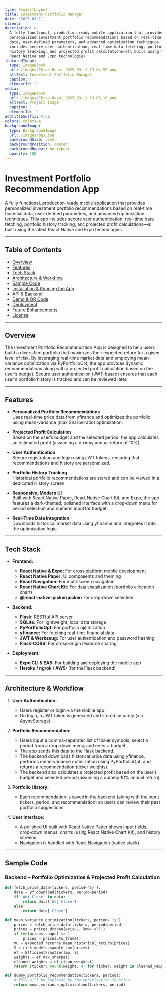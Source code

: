 ```yaml
---
type: ProjectLayout
title: Investment Portfolio Manager
date: '2025-03-11'
client: ''
description: >-
  A fully functional, production-ready mobile application that provides
  personalized investment portfolio recommendations based on real-time financial
  data, user-defined parameters, and advanced optimization techniques. This app
  includes secure user authentication, real-time data fetching, portfolio
  history tracking, and projected profit calculations—all built using the latest
  React Native and Expo technologies.
featuredImage:
  type: ImageBlock
  url: /images/Ekran Resmi 2025-03-11 19.04.55.png
  altText: Investment Portfolio Manager
  caption: ''
  elementId: ''
media:
  type: ImageBlock
  url: /images/Ekran Resmi 2025-03-11 19.05.10.png
  altText: Project image
  caption: ''
  elementId: ''
addTitleSuffix: true
colors: colors-a
backgroundImage:
  type: BackgroundImage
  url: /images/bg1.jpg
  backgroundSize: cover
  backgroundPosition: center
  backgroundRepeat: no-repeat
  opacity: 100
---
```

# Investment Portfolio Recommendation App

A fully functional, production-ready mobile application that provides personalized investment portfolio recommendations based on real-time financial data, user-defined parameters, and advanced optimization techniques. This app includes secure user authentication, real-time data fetching, portfolio history tracking, and projected profit calculations—all built using the latest React Native and Expo technologies.

---

## Table of Contents

- [Overview](#overview)
- [Features](#features)
- [Tech Stack](#tech-stack)
- [Architecture & Workflow](#architecture--workflow)
- [Sample Code](#sample-code)
- [Installation & Running the App](#installation--running-the-app)
- [API & Backend](#api--backend)
- [Demo & QR Code](#demo--qr-code)
- [Deployment](#deployment)
- [Future Enhancements](#future-enhancements)
- [License](#license)

---

## Overview

The Investment Portfolio Recommendation App is designed to help users build a diversified portfolio that maximizes their expected return for a given level of risk. By leveraging real-time market data and employing mean-variance optimization via PyPortfolioOpt, the app provides dynamic recommendations along with a projected profit calculation based on the user’s budget. Secure user authentication (JWT-based) ensures that each user’s portfolio history is tracked and can be reviewed later.

---

## Features

- **Personalized Portfolio Recommendations**  
  Uses real-time price data from yfinance and optimizes the portfolio using mean-variance (max Sharpe ratio) optimization.

- **Projected Profit Calculation**  
  Based on the user’s budget and the selected period, the app calculates an estimated profit (assuming a dummy annual return of 10%).

- **User Authentication**  
  Secure registration and login using JWT tokens, ensuring that recommendations and history are personalized.

- **Portfolio History Tracking**  
  Historical portfolio recommendations are stored and can be viewed in a dedicated History screen.

- **Responsive, Modern UI**  
  Built with React Native Paper, React Native Chart Kit, and Expo, the app features a dark-themed, polished interface with a drop‑down menu for period selection and numeric input for budget.

- **Real-Time Data Integration**  
  Downloads historical market data using yfinance and integrates it into the optimization logic.

---

## Tech Stack

- **Frontend:**  
  - **React Native & Expo:** For cross‑platform mobile development  
  - **React Native Paper:** UI components and theming  
  - **React Navigation:** For multi‑screen navigation  
  - **React Native Chart Kit:** For data visualization (portfolio allocation chart)  
  - **@react-native-picker/picker:** For drop‑down selection

- **Backend:**  
  - **Flask:** RESTful API server  
  - **SQLite:** For lightweight, local data storage  
  - **PyPortfolioOpt:** For portfolio optimization  
  - **yfinance:** For fetching real-time financial data  
  - **JWT & Werkzeug:** For user authentication and password hashing  
  - **Flask-CORS:** For cross-origin resource sharing

- **Deployment:**  
  - **Expo CLI & EAS:** For building and deploying the mobile app  
  - **Heroku / ngrok / AWS:** (for the Flask backend)

---

## Architecture & Workflow

1. **User Authentication:**  
   - Users register or login via the mobile app.  
   - On login, a JWT token is generated and stored securely (via AsyncStorage).

2. **Portfolio Recommendation:**  
   - Users input a comma‑separated list of ticker symbols, select a period from a drop‑down menu, and enter a budget.
   - The app sends this data to the Flask backend.
   - The backend downloads historical price data using yfinance, performs mean‑variance optimization using PyPortfolioOpt, and returns a recommendation (ticker weights).
   - The backend also calculates a projected profit based on the user’s budget and selected period (assuming a dummy 10% annual return).

3. **Portfolio History:**  
   - Each recommendation is saved in the backend (along with the input tickers, period, and recommendation) so users can review their past portfolio suggestions.

4. **User Interface:**  
   - A polished UI built with React Native Paper shows input fields, drop‑down menus, charts (using React Native Chart Kit), and history screens.
   - Navigation is handled with React Navigation (native stack).

---

## Sample Code

### Backend – Portfolio Optimization & Projected Profit Calculation

```python
def fetch_price_data(tickers, period='1y'):
    data = yf.download(tickers, period=period)
    if 'Adj Close' in data:
        return data['Adj Close']
    else:
        return data['Close']

def mean_variance_optimization(tickers, period='1y'):
    prices = fetch_price_data(tickers, period=period)
    prices = prices.dropna(axis=1, how='all')
    if len(prices.shape) == 1:
        prices = prices.to_frame()
    mu = expected_returns.mean_historical_return(prices)
    S = risk_models.sample_cov(prices)
    ef = EfficientFrontier(mu, S)
    weights = ef.max_sharpe()
    cleaned_weights = ef.clean_weights()
    return {ticker: round(weight, 4) for ticker, weight in cleaned_weights.items() if weight > 0}

def dummy_portfolio_recommendation(tickers, period):
    # This will be replaced by the optimization function.
    return mean_variance_optimization(tickers, period)
